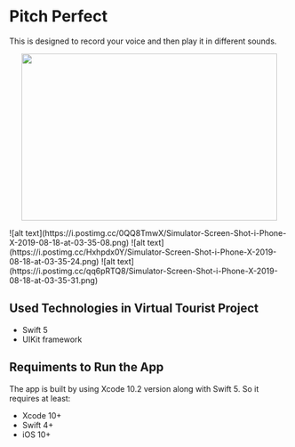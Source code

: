 # Pitch Perfect

This is designed to record your voice and then play it in different sounds. 

<p align="center">
  <img width="460" height="300" src="https://i.postimg.cc/0QQ8TmwX/Simulator-Screen-Shot-i-Phone-X-2019-08-18-at-03-3508.png"></p>
![alt text](https://i.postimg.cc/0QQ8TmwX/Simulator-Screen-Shot-i-Phone-X-2019-08-18-at-03-35-08.png)
![alt text](https://i.postimg.cc/Hxhpdx0Y/Simulator-Screen-Shot-i-Phone-X-2019-08-18-at-03-35-24.png)
![alt text](https://i.postimg.cc/qq6pRTQ8/Simulator-Screen-Shot-i-Phone-X-2019-08-18-at-03-35-31.png)

## Used Technologies in Virtual Tourist Project
* Swift 5
* UIKit framework

## Requiments to Run the App
The app is built by using Xcode 10.2 version along with Swift 5. So it requires at least:

* Xcode 10+
* Swift 4+
* iOS 10+
